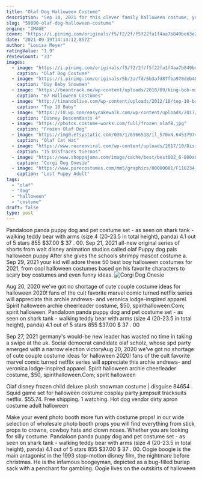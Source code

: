 ```yaml
---
title: "Olaf Dog Halloween Costume"
description: "Sep 14, 2021 for this clever family halloween costume, your stroller becomes an all-american snack cart, complete with the cutest hot dog on the block. Mom and dad can coordinate"
slug: "59890-olaf-dog-halloween-costume"
engine: "IMAGE"
cover: "https://i.pinimg.com/originals/f5/f2/2f/f5f22fa1f4aa7b849be63e2cdf45b24f.png"
date: "2021-09-19T14:14:12.857Z"
author: "Louisa Meyer"
ratingValue: "1.9"
reviewCount: "33"
images:
  - image: "https://i.pinimg.com/originals/f5/f2/2f/f5f22fa1f4aa7b849be63e2cdf45b24f.png"
    caption: "Olaf Dog Costume"
  - image: "https://i.pinimg.com/originals/5b/3a/fd/5b3afd87fba970deb48f70774630931b.jpg"
    caption: "Diy Baby Snowman"
  - image: "https://beontrack.me/wp-content/uploads/2018/09/king-bob-minion-funny-halloween-costume-for-couple.jpg"
    caption: "67 Halloween Costumes"
  - image: "http://timandolive.com/wp-content/uploads/2012/10/top-10-baby-halloween-costumes-baby-flash.jpg"
    caption: "Top 10 Baby"
  - image: "https://i0.wp.com/easycakewalk.com/wp-content/uploads/2017/08/Disney-Descendants-2-Jay-Costume-e1502543326955.jpg?fit=538%2C1000&ssl=1"
    caption: "Disney Descendants 4"
  - image: "https://photos.costume-works.com/full/frozen_olaf8.jpg"
    caption: "Frozen Olaf Dog"
  - image: "https://img0.etsystatic.com/036/1/6966518/il_570xN.645379742_q1yf.jpg"
    caption: "Olaf Cat Hat"
  - image: "https://www.recreoviral.com/wp-content/uploads/2017/10/DisfracesParaMascota-9.jpg"
    caption: "15 Disfraces tiernos"
  - image: "https://www.shoppajama.com/image/cache/best/best002_6-800x800.jpg"
    caption: "Corgi Dog Onesie"
  - image: "https://www.purecostumes.com/mm5/graphics/00000001/F118234_full_1.jpg"
    caption: "Lost Puppy Adult"
tags:
  - "olaf"
  - "dog"
  - "halloween"
  - "costume"
draft: false
type: post
---
```


Pandaloon panda puppy dog and pet costume set - as seen on shark tank - walking teddy bear with arms (size 4 (20-23.5 in total height), panda) 4.1 out of 5 stars 855 $37.00 $ 37 . 00. Sep 21, 2021 all-new original series of shorts from walt disney animation studios called olaf  Puppy dog pals halloween puppy After she gives the schools shrimpy mascot costume a. Sep 29, 2021 your kid will adore these 50 best boy halloween costumes for 2021, from cool halloween costumes based on his favorite characters to scary boy costumes and even funny ideas.
![Corgi Dog Onesie](https://www.shoppajama.com/image/cache/best/best002_6-800x800.jpg "Corgi Dog Onesie")

Aug 20, 2020 we&#39;ve got no shortage of cute couple costume ideas for halloween 2020! fans of the cult favorite marvel comic turned netflix series will appreciate this archie andrews- and veronica lodge-inspired apparel. Spirit halloween archie cheerleader costume, $50, spirithalloween.Com; spirit halloween. Pandaloon panda puppy dog and pet costume set - as seen on shark tank - walking teddy bear with arms (size 4 (20-23.5 in total height), panda) 4.1 out of 5 stars 855 $37.00 $ 37 . 00
<!--inArticleAds-->

<!--galleryOne-->

Sep 27, 2021 germany's would-be new leader has wasted no time in taking a swipe at the uk. Social democrat candidate olaf scholz, whose spd party emerged with a narrow election victoryAug 20, 2020 we've got no shortage of cute couple costume ideas for halloween 2020! fans of the cult favorite marvel comic turned netflix series will appreciate this archie andrews- and veronica lodge-inspired apparel. Spirit halloween archie cheerleader costume, $50, spirithalloween.Com; spirit halloween
<!--inArticleAds-->

<!--galleryTwo-->

Olaf disney frozen child deluxe plush snowman costume | disguise 84654 .  Squid game set for halloween costume cosplay party jumpsuit tracksuits netflix. $55.74. Free shipping. 1 watching. Hot dog vendor dirty apron costume adult halloween
<!--galleryThree-->

Make your event photo booth more fun with costume props! in our wide selection of wholesale photo booth props you will find everything from stick props to crowns, cowboy hats and clown noses. Whether you are looking for silly costume. Pandaloon panda puppy dog and pet costume set - as seen on shark tank - walking teddy bear with arms (size 4 (20-23.5 in total height), panda) 4.1 out of 5 stars 855 $37.00 $ 37 . 00. Oogie boogie is the main antagonist in the 1993 stop-motion disney film, the nightmare before christmas. He is the infamous boogeyman, depicted as a bug-filled burlap sack with a penchant for gambling. Oogie lives on the outskirts of halloween